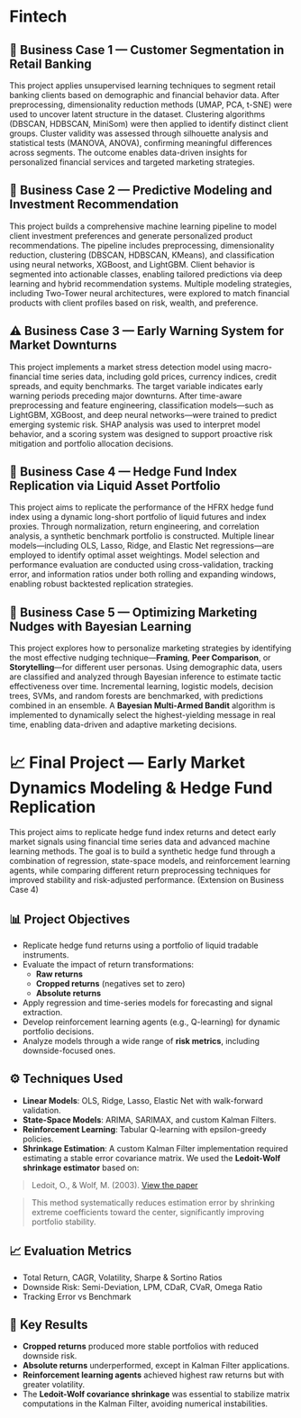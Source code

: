 # Fintech


## 🧠 Business Case 1 — Customer Segmentation in Retail Banking

This project applies unsupervised learning techniques to segment retail banking clients based on demographic and financial behavior data. After preprocessing, dimensionality reduction methods (UMAP, PCA, t-SNE) were used to uncover latent structure in the dataset. Clustering algorithms (DBSCAN, HDBSCAN, MiniSom) were then applied to identify distinct client groups. Cluster validity was assessed through silhouette analysis and statistical tests (MANOVA, ANOVA), confirming meaningful differences across segments. The outcome enables data-driven insights for personalized financial services and targeted marketing strategies.

## 💼 Business Case 2 — Predictive Modeling and Investment Recommendation

This project builds a comprehensive machine learning pipeline to model client investment preferences and generate personalized product recommendations. The pipeline includes preprocessing, dimensionality reduction, clustering (DBSCAN, HDBSCAN, KMeans), and classification using neural networks, XGBoost, and LightGBM. Client behavior is segmented into actionable classes, enabling tailored predictions via deep learning and hybrid recommendation systems. Multiple modeling strategies, including Two-Tower neural architectures, were explored to match financial products with client profiles based on risk, wealth, and preference.

## ⚠️ Business Case 3 — Early Warning System for Market Downturns

This project implements a market stress detection model using macro-financial time series data, including gold prices, currency indices, credit spreads, and equity benchmarks. The target variable indicates early warning periods preceding major downturns. After time-aware preprocessing and feature engineering, classification models—such as LightGBM, XGBoost, and deep neural networks—were trained to predict emerging systemic risk. SHAP analysis was used to interpret model behavior, and a scoring system was designed to support proactive risk mitigation and portfolio allocation decisions.

## 🧮 Business Case 4 — Hedge Fund Index Replication via Liquid Asset Portfolio

This project aims to replicate the performance of the HFRX hedge fund index using a dynamic long-short portfolio of liquid futures and index proxies. Through normalization, return engineering, and correlation analysis, a synthetic benchmark portfolio is constructed. Multiple linear models—including OLS, Lasso, Ridge, and Elastic Net regressions—are employed to identify optimal asset weightings. Model selection and performance evaluation are conducted using cross-validation, tracking error, and information ratios under both rolling and expanding windows, enabling robust backtested replication strategies.

## 🧠 Business Case 5 — Optimizing Marketing Nudges with Bayesian Learning

This project explores how to personalize marketing strategies by identifying the most effective nudging technique—**Framing**, **Peer Comparison**, or **Storytelling**—for different user personas. Using demographic data, users are classified and analyzed through Bayesian inference to estimate tactic effectiveness over time. Incremental learning, logistic models, decision trees, SVMs, and random forests are benchmarked, with predictions combined in an ensemble. A **Bayesian Multi-Armed Bandit** algorithm is implemented to dynamically select the highest-yielding message in real time, enabling data-driven and adaptive marketing decisions.

# 📈 Final Project — Early Market Dynamics Modeling & Hedge Fund Replication

This project aims to replicate hedge fund index returns and detect early market signals using financial time series data and advanced machine learning methods. The goal is to build a synthetic hedge fund through a combination of regression, state-space models, and reinforcement learning agents, while comparing different return preprocessing techniques for improved stability and risk-adjusted performance. (Extension on Business Case 4)

## 📊 Project Objectives

- Replicate hedge fund returns using a portfolio of liquid tradable instruments.
- Evaluate the impact of return transformations:
  - **Raw returns**
  - **Cropped returns** (negatives set to zero)
  - **Absolute returns**
- Apply regression and time-series models for forecasting and signal extraction.
- Develop reinforcement learning agents (e.g., Q-learning) for dynamic portfolio decisions.
- Analyze models through a wide range of **risk metrics**, including downside-focused ones.

## ⚙️ Techniques Used

- **Linear Models**: OLS, Ridge, Lasso, Elastic Net with walk-forward validation.
- **State-Space Models**: ARIMA, SARIMAX, and custom Kalman Filters.
- **Reinforcement Learning**: Tabular Q-learning with epsilon-greedy policies.
- **Shrinkage Estimation**: A custom Kalman Filter implementation required estimating a stable error covariance matrix. We used the **Ledoit-Wolf shrinkage estimator** based on:

> Ledoit, O., & Wolf, M. (2003).  [View the paper](Documents/honey.pdf)

> This method systematically reduces estimation error by shrinking extreme coefficients toward the center, significantly improving portfolio stability.

## 📈 Evaluation Metrics

- Total Return, CAGR, Volatility, Sharpe & Sortino Ratios
- Downside Risk: Semi-Deviation, LPM, CDaR, CVaR, Omega Ratio
- Tracking Error vs Benchmark

## 🧪 Key Results

- **Cropped returns** produced more stable portfolios with reduced downside risk.
- **Absolute returns** underperformed, except in Kalman Filter applications.
- **Reinforcement learning agents** achieved highest raw returns but with greater volatility.
- The **Ledoit-Wolf covariance shrinkage** was essential to stabilize matrix computations in the Kalman Filter, avoiding numerical instabilities.

#
